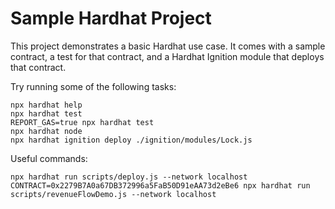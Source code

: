 # Sample Hardhat Project

This project demonstrates a basic Hardhat use case. It comes with a sample contract, a test for that contract, and a Hardhat Ignition module that deploys that contract.

Try running some of the following tasks:

```shell
npx hardhat help
npx hardhat test
REPORT_GAS=true npx hardhat test
npx hardhat node
npx hardhat ignition deploy ./ignition/modules/Lock.js
```

Useful commands:
```
npx hardhat run scripts/deploy.js --network localhost
CONTRACT=0x2279B7A0a67DB372996a5FaB50D91eAA73d2eBe6 npx hardhat run scripts/revenueFlowDemo.js --network localhost
```